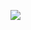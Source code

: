 ![](https://github-readme-stats.vercel.app/api?username=hongminh54&theme=dark&hide_border=false&include_all_commits=true&count_private=false)<br/>

